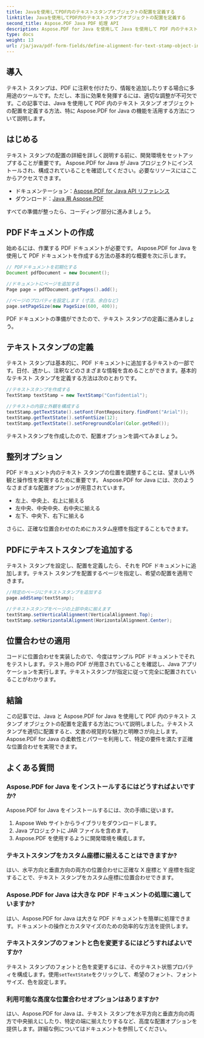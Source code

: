 ```yaml
---
title: Javaを使用してPDF内のテキストスタンプオブジェクトの配置を定義する
linktitle: Javaを使用してPDF内のテキストスタンプオブジェクトの配置を定義する
second_title: Aspose.PDF Java PDF 処理 API
description: Aspose.PDF for Java を使用して Java を使用して PDF 内のテキスト スタンプ オブジェクトを正確に位置合わせする方法を学びます。文書の外観と読みやすさを向上させます。
type: docs
weight: 13
url: /ja/java/pdf-form-fields/define-alignment-for-text-stamp-object-in-pdf-using-java/
---
```


## 導入

テキスト スタンプは、PDF に注釈を付けたり、情報を追加したりする場合に多用途のツールです。ただし、本当に効果を発揮するには、適切な調整が不可欠です。この記事では、Java を使用して PDF 内のテキスト スタンプ オブジェクトの配置を定義する方法、特に Aspose.PDF for Java の機能を活用する方法について説明します。

## はじめる

テキスト スタンプの配置の詳細を詳しく説明する前に、開発環境をセットアップすることが重要です。 Aspose.PDF for Java が Java プロジェクトにインストールされ、構成されていることを確認してください。必要なリソースにはここからアクセスできます。

- ドキュメンテーション：[Aspose.PDF for Java API リファレンス](https://reference.aspose.com/pdf/java/)
- ダウンロード：[Java 用 Aspose.PDF](https://releases.aspose.com/pdf/java/)

すべての準備が整ったら、コーディング部分に進みましょう。

## PDFドキュメントの作成

始めるには、作業する PDF ドキュメントが必要です。 Aspose.PDF for Java を使用して PDF ドキュメントを作成する方法の基本的な概要を次に示します。

```java
// PDFドキュメントを初期化する
Document pdfDocument = new Document();

//ドキュメントにページを追加する
Page page = pdfDocument.getPages().add();

//ページのプロパティを設定します (寸法、余白など)
page.setPageSize(new PageSize(600, 400));
```

PDF ドキュメントの準備ができたので、テキスト スタンプの定義に進みましょう。

## テキストスタンプの定義

テキスト スタンプは基本的に、PDF ドキュメントに追加するテキストの一部です。日付、透かし、注釈などのさまざまな情報を含めることができます。基本的なテキスト スタンプを定義する方法は次のとおりです。

```java
//テキストスタンプを作成する
TextStamp textStamp = new TextStamp("Confidential");

//テキストの内容と外観を構成する
textStamp.getTextState().setFont(FontRepository.findFont("Arial"));
textStamp.getTextState().setFontSize(12);
textStamp.getTextState().setForegroundColor(Color.getRed());
```

テキストスタンプを作成したので、配置オプションを調べてみましょう。

## 整列オプション

PDF ドキュメント内のテキスト スタンプの位置を調整することは、望ましい外観と操作性を実現するために重要です。 Aspose.PDF for Java には、次のようなさまざまな配置オプションが用意されています。

- 左上、中央上、右上に揃える
- 左中央、中央中央、右中央に揃える
- 左下、中央下、右下に揃える

さらに、正確な位置合わせのためにカスタム座標を指定することもできます。

## PDFにテキストスタンプを追加する

テキスト スタンプを設定し、配置を定義したら、それを PDF ドキュメントに追加します。テキスト スタンプを配置するページを指定し、希望の配置を適用できます。

```java
//特定のページにテキストスタンプを追加する
page.addStamp(textStamp);

//テキストスタンプをページの上部中央に揃えます
textStamp.setVerticalAlignment(VerticalAlignment.Top);
textStamp.setHorizontalAlignment(HorizontalAlignment.Center);
```

## 位置合わせの適用

コードに位置合わせを実装したので、今度はサンプル PDF ドキュメントでそれをテストします。テスト用の PDF が用意されていることを確認し、Java アプリケーションを実行します。テキストスタンプが指定に従って完全に配置されていることがわかります。

## 結論

この記事では、Java と Aspose.PDF for Java を使用して PDF 内のテキスト スタンプ オブジェクトの配置を定義する方法について説明しました。テキストスタンプを適切に配置すると、文書の視覚的な魅力と明瞭さが向上します。 Aspose.PDF for Java の柔軟性とパワーを利用して、特定の要件を満たす正確な位置合わせを実現できます。

## よくある質問

### Aspose.PDF for Java をインストールするにはどうすればよいですか?

Aspose.PDF for Java をインストールするには、次の手順に従います。
1. Aspose Web サイトからライブラリをダウンロードします。
2. Java プロジェクトに JAR ファイルを含めます。
3. Aspose.PDF を使用するように開発環境を構成します。

### テキストスタンプをカスタム座標に揃えることはできますか?

はい、水平方向と垂直方向の両方の位置合わせに正確な X 座標と Y 座標を指定することで、テキスト スタンプをカスタム座標に位置合わせできます。

### Aspose.PDF for Java は大きな PDF ドキュメントの処理に適していますか?

はい、Aspose.PDF for Java は大きな PDF ドキュメントを簡単に処理できます。ドキュメントの操作とカスタマイズのための効率的な方法を提供します。

### テキストスタンプのフォントと色を変更するにはどうすればよいですか?

テキスト スタンプのフォントと色を変更するには、そのテキスト状態プロパティを構成します。使用`setTextState`をクリックして、希望のフォント、フォント サイズ、色を設定します。

### 利用可能な高度な位置合わせオプションはありますか?

はい、Aspose.PDF for Java は、テキスト スタンプを水平方向と垂直方向の両方で中央揃えにしたり、特定の端に揃えたりするなど、高度な配置オプションを提供します。詳細な例についてはドキュメントを参照してください。